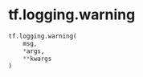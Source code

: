 <div itemscope itemtype="http://developers.google.com/ReferenceObject">
<meta itemprop="name" content="tf.logging.warning" />
<meta itemprop="path" content="Stable" />
</div>

# tf.logging.warning

``` python
tf.logging.warning(
    msg,
    *args,
    **kwargs
)
```

